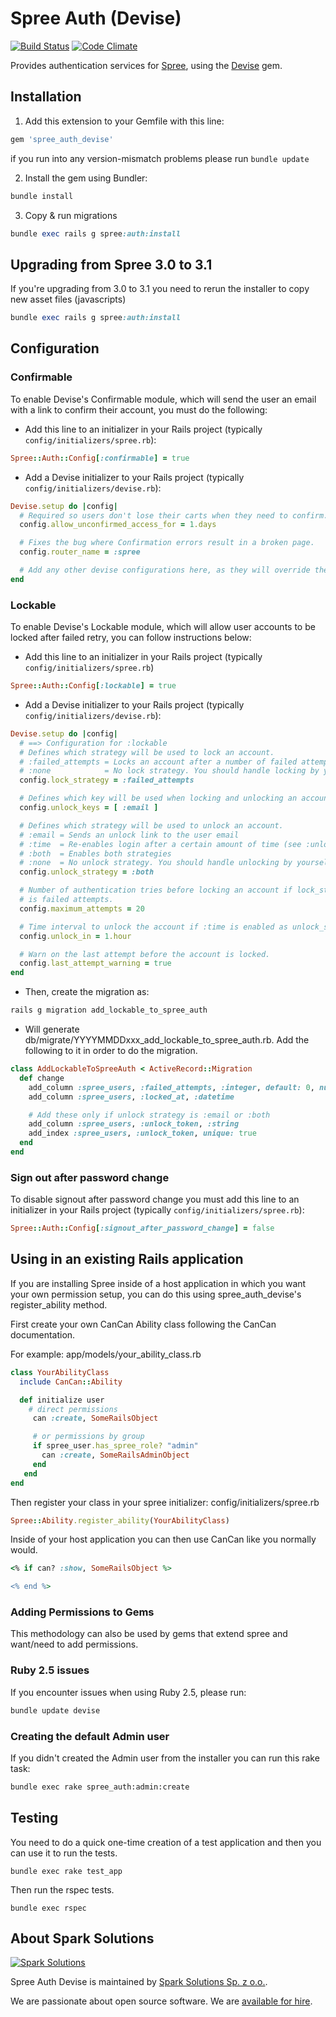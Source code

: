 # Spree Auth (Devise)

[![Build Status](https://travis-ci.com/spree/spree_auth_devise.svg?branch=main)](https://travis-ci.org/spree/spree_auth_devise)
[![Code Climate](https://codeclimate.com/github/spree/spree_auth_devise/badges/gpa.svg)](https://codeclimate.com/github/spree/spree_auth_devise)

Provides authentication services for [Spree](https://spreecommerce.org), using the [Devise](https://github.com/plataformatec/devise) gem.


## Installation

1. Add this extension to your Gemfile with this line:

  ```ruby
  gem 'spree_auth_devise'
  ```
  
  if you run into any version-mismatch problems please run `bundle update`

2. Install the gem using Bundler:
  ```ruby
  bundle install
  ```

3. Copy & run migrations
  ```ruby
  bundle exec rails g spree:auth:install
  ```

## Upgrading from Spree 3.0 to 3.1

If you're upgrading from 3.0 to 3.1 you need to rerun the installer to copy new asset files (javascripts)

```ruby
bundle exec rails g spree:auth:install
```

## Configuration

### Confirmable

To enable Devise's Confirmable module, which will send the user an email with a link to confirm their account, you must do the following:

* Add this line to an initializer in your Rails project (typically `config/initializers/spree.rb`):
```ruby
Spree::Auth::Config[:confirmable] = true
```

* Add a Devise initializer to your Rails project (typically `config/initializers/devise.rb`):
```ruby
Devise.setup do |config|
  # Required so users don't lose their carts when they need to confirm.
  config.allow_unconfirmed_access_for = 1.days

  # Fixes the bug where Confirmation errors result in a broken page.
  config.router_name = :spree

  # Add any other devise configurations here, as they will override the defaults provided by spree_auth_devise.
end
```

### Lockable

To enable Devise's Lockable module, which will allow user accounts to be locked after failed retry, you can follow instructions below:

* Add this line to an initializer in your Rails project (typically `config/initializers/spree.rb`)
```ruby
Spree::Auth::Config[:lockable] = true
```

* Add a Devise initializer to your Rails project (typically `config/initializers/devise.rb`):
```ruby
Devise.setup do |config|
  # ==> Configuration for :lockable
  # Defines which strategy will be used to lock an account.
  # :failed_attempts = Locks an account after a number of failed attempts to sign in.
  # :none            = No lock strategy. You should handle locking by yourself.
  config.lock_strategy = :failed_attempts

  # Defines which key will be used when locking and unlocking an account
  config.unlock_keys = [ :email ]

  # Defines which strategy will be used to unlock an account.
  # :email = Sends an unlock link to the user email
  # :time  = Re-enables login after a certain amount of time (see :unlock_in below)
  # :both  = Enables both strategies
  # :none  = No unlock strategy. You should handle unlocking by yourself.
  config.unlock_strategy = :both

  # Number of authentication tries before locking an account if lock_strategy
  # is failed attempts.
  config.maximum_attempts = 20

  # Time interval to unlock the account if :time is enabled as unlock_strategy.
  config.unlock_in = 1.hour

  # Warn on the last attempt before the account is locked.
  config.last_attempt_warning = true
end
```

* Then, create the migration as:

```ruby
rails g migration add_lockable_to_spree_auth
```

* Will generate db/migrate/YYYYMMDDxxx_add_lockable_to_spree_auth.rb. Add the following to it in order to do the migration.

```ruby
class AddLockableToSpreeAuth < ActiveRecord::Migration
  def change
    add_column :spree_users, :failed_attempts, :integer, default: 0, null: false # Only if lock strategy is :failed_attempts
    add_column :spree_users, :locked_at, :datetime

    # Add these only if unlock strategy is :email or :both
    add_column :spree_users, :unlock_token, :string
    add_index :spree_users, :unlock_token, unique: true
  end
end
```
### Sign out after password change

To disable signout after password change you must add this line to an initializer in your Rails project (typically `config/initializers/spree.rb`):

```ruby
Spree::Auth::Config[:signout_after_password_change] = false
```

## Using in an existing Rails application

If you are installing Spree inside of a host application in which you want your own permission setup, you can do this using spree_auth_devise's register_ability method.

First create your own CanCan Ability class following the CanCan documentation.

For example: app/models/your_ability_class.rb

```ruby
class YourAbilityClass
  include CanCan::Ability

  def initialize user
    # direct permissions
     can :create, SomeRailsObject

     # or permissions by group
     if spree_user.has_spree_role? "admin"
       can :create, SomeRailsAdminObject
     end
   end
end
```

Then register your class in your spree initializer: config/initializers/spree.rb
```ruby
Spree::Ability.register_ability(YourAbilityClass)
```

Inside of your host application you can then use CanCan like you normally would.
```ruby
<% if can? :show, SomeRailsObject %>

<% end %>
```

### Adding Permissions to Gems

This methodology can also be used by gems that extend spree and want/need to add permissions.

### Ruby 2.5 issues

If you encounter issues when using Ruby 2.5, please run:

```bash
bundle update devise
```

### Creating the default Admin user

If you didn't created the Admin user from the installer you can run this rake task:

```bash
bundle exec rake spree_auth:admin:create
```

## Testing

You need to do a quick one-time creation of a test application and then you can use it to run the tests.

    bundle exec rake test_app

Then run the rspec tests.

    bundle exec rspec

About Spark Solutions
----------------------
[![Spark Solutions](http://sparksolutions.co/wp-content/uploads/2015/01/logo-ss-tr-221x100.png)][spark]

Spree Auth Devise is maintained by [Spark Solutions Sp. z o.o.][spark].

We are passionate about open source software.
We are [available for hire][spark].

[spark]:http://sparksolutions.co?utm_source=github
